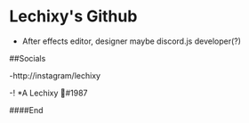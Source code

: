 # Lechixy's Github
- After effects editor, designer maybe discord.js developer(?)

##Socials

-http://instagram/lechixy

-! *A Lechixy 🦋#1987



####End
